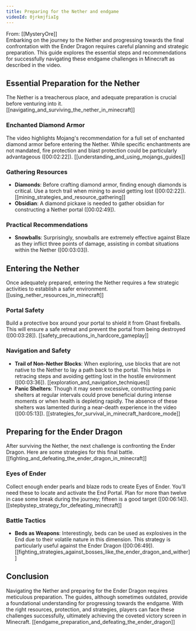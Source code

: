 ```yaml
---
title: Preparing for the Nether and endgame
videoId: 0jrkmjfiaIg
---
```


From: [[MysteryOre]] <br/> 
Embarking on the journey to the Nether and progressing towards the final confrontation with the Ender Dragon requires careful planning and strategic preparation. This guide explores the essential steps and recommendations for successfully navigating these endgame challenges in Minecraft as described in the video.

## Essential Preparation for the Nether

The Nether is a treacherous place, and adequate preparation is crucial before venturing into it. [[navigating_and_surviving_the_nether_in_minecraft]]

### Enchanted Diamond Armor

The video highlights Mojang's recommendation for a full set of enchanted diamond armor before entering the Nether. While specific enchantments are not mandated, fire protection and blast protection could be particularly advantageous (<a class="yt-timestamp" data-t="00:02:22">[00:02:22]</a>). [[understanding_and_using_mojangs_guides]]

### Gathering Resources

- **Diamonds**: Before crafting diamond armor, finding enough diamonds is critical. Use a torch trail when mining to avoid getting lost (<a class="yt-timestamp" data-t="00:02:22">[00:02:22]</a>). [[mining_strategies_and_resource_gathering]]
- **Obsidian**: A diamond pickaxe is needed to gather obsidian for constructing a Nether portal (<a class="yt-timestamp" data-t="00:02:49">[00:02:49]</a>).

### Practical Recommendations

- **Snowballs**: Surprisingly, snowballs are extremely effective against Blaze as they inflict three points of damage, assisting in combat situations within the Nether (<a class="yt-timestamp" data-t="00:03:03">[00:03:03]</a>).

## Entering the Nether

Once adequately prepared, entering the Nether requires a few strategic activities to establish a safer environment. [[using_nether_resources_in_minecraft]]

### Portal Safety

Build a protective box around your portal to shield it from Ghast fireballs. This will ensure a safe retreat and prevent the portal from being destroyed (<a class="yt-timestamp" data-t="00:03:28">[00:03:28]</a>). [[safety_precautions_in_hardcore_gameplay]]

### Navigation and Safety

- **Trail of Non-Nether Blocks**: When exploring, use blocks that are not native to the Nether to lay a path back to the portal. This helps in retracing steps and avoiding getting lost in the hostile environment (<a class="yt-timestamp" data-t="00:03:36">[00:03:36]</a>). [[exploration_and_navigation_techniques]]
- **Panic Shelters**: Though it may seem excessive, constructing panic shelters at regular intervals could prove beneficial during intense moments or when health is depleting rapidly. The absence of these shelters was lamented during a near-death experience in the video (<a class="yt-timestamp" data-t="00:05:13">[00:05:13]</a>). [[strategies_for_survival_in_minecraft_hardcore_mode]]

## Preparing for the Ender Dragon

After surviving the Nether, the next challenge is confronting the Ender Dragon. Here are some strategies for this final battle. [[fighting_and_defeating_the_ender_dragon_in_minecraft]]

### Eyes of Ender

Collect enough ender pearls and blaze rods to create Eyes of Ender. You'll need these to locate and activate the End Portal. Plan for more than twelve in case some break during the journey; fifteen is a good target (<a class="yt-timestamp" data-t="00:06:14">[00:06:14]</a>). [[stepbystep_strategy_for_defeating_minecraft]]

### Battle Tactics

- **Beds as Weapons**: Interestingly, beds can be used as explosives in the End due to their volatile nature in this dimension. This strategy is particularly useful against the Ender Dragon (<a class="yt-timestamp" data-t="00:06:49">[00:06:49]</a>). [[fighting_strategies_against_bosses_like_the_ender_dragon_and_wither]]

## Conclusion

Navigating the Nether and preparing for the Ender Dragon requires meticulous preparation. The guides, although sometimes outdated, provide a foundational understanding for progressing towards the endgame. With the right resources, protection, and strategies, players can face these challenges successfully, ultimately achieving the coveted victory screen in Minecraft. [[endgame_preparation_and_defeating_the_ender_dragon]]